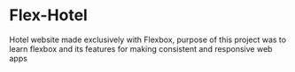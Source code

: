 # Flex-Hotel
Hotel website made exclusively with Flexbox, purpose of this project was to learn flexbox and its features for making consistent and responsive web apps
